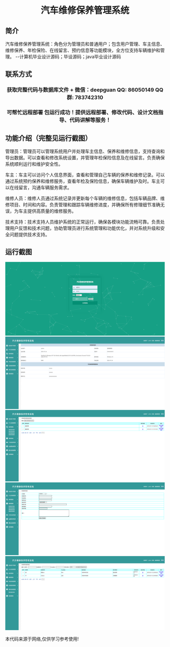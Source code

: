<p><h1 align="center">汽车维修保养管理系统</h1></p>

## 简介
汽车维修保养管理系统：角色分为管理员和普通用户；包含用户管理、车主信息、维修保养、年检保险、在线留言、预约信息等功能模块，全方位支持车辆维护和管理。    --计算机毕业设计源码；毕设源码；java毕业设计源码


## 联系方式
<p><h3 align="center">获取完整代码与数据库文件 + 微信：deepguan QQ: 86050149 QQ群: 783742310</h3></p>
<p><h3 align="center">可帮忙远程部署 包运行成功！提供远程部署、修改代码、设计文档指导、代码讲解等服务！</h3></p>

## 功能介绍（完整见运行截图）
管理员：管理员可以管理系统用户并处理车主信息、保养和维修信息，支持查询和导出数据。可以查看和修改系统设置，并管理年检保险信息及在线留言。负责确保系统顺利运行和维护安全性。

车主：车主可以访问个人信息界面，查看和管理自己车辆的保养和维修记录。可以通过系统预约保养和维修服务，查看年检及保险信息，确保车辆维护及时。车主可以在线留言，沟通车辆服务需求。

维修人员：维修人员通过系统记录并更新每个车辆的维修信息，包括车辆品牌、维修项目、时间和内容。负责管理和跟踪车辆维修进度，并确保所有修理细节准确无误，为车主提供高质量的维修服务。

技术支持：技术支持人员维护系统的正常运行，确保各模块功能流畅可靠。负责处理用户反馈和技术问题，协助管理员进行系统管理和功能优化，并对系统升级和安全问题提供技术支持。


## 运行截图
![](imgs/588112-20230724140903906-371505405.png)
![](imgs/588112-20230724140908629-181267717.png)
![](imgs/588112-20230724140912498-2070424221.png)
![](imgs/588112-20230724140916394-1848603018.png)
![](imgs/588112-20230724140920135-1007849510.png)

<p>本代码来源于网络,仅供学习参考使用!</p>
